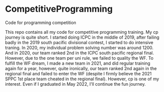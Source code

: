 # CompetitiveProgramming
Code for programming competition

This repo contains all my code for competitive programming training. My cp journey is quite short. I started doing ICPC in the middle of 2019, after failing badly in the 2019 south
pacific divisional contest, I started to do intensive traning. In 2020, my individual problem solving number was around 1200. And in 2020, our team ranked 2nd in the ICPC south pacific 
regional final. However, due to the one team per uni rule, we failed to quality the WF. To fulfill the WF dream, I made a new team in 2021, and did regular training again for a year, 
however, quite ironically, our team ranked 2nd again in the regional final and failed to enter the WF (despite I firmly believe the 2021 SPPC 1st place team cheated in the regional final).
However, cp is one of my interest. Even if I graduated in May 2022, I'll continue the fun journey.